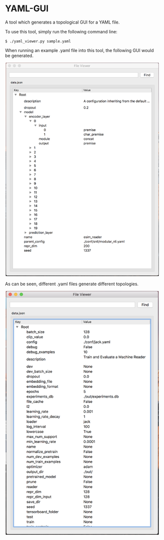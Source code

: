 # YAML-GUI
A tool which generates a topological GUI for a YAML file.

To use this tool, simply run the following command line:

```
$ ./yaml_viewer.py sample.yaml
```

When running an example .yaml file into this tool, the following GUI would be generated.

<p align="center">
  <img src="https://github.com/benedictprintz/YAML-GUI/blob/master/example1.png" width="500">
</p>


As can be seen, different .yaml files generate different topologies.

<center><img src="https://github.com/benedictprintz/YAML-GUI/blob/master/example2.png" width="500"></center>
